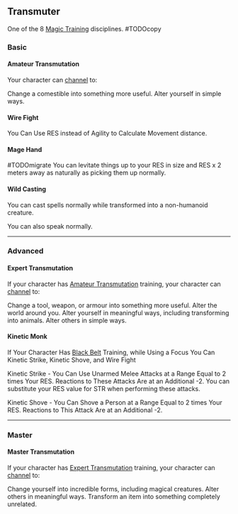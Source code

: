 ## Transmuter
One of the 8 [Magic Training](Magic-Training) disciplines.
#TODOcopy 

### Basic
#### Amateur Transmutation
Your character can [channel](Skills#Channel) to:

Change a comestible into something more useful. Alter yourself in simple ways.

#### Wire Fight
You Can Use RES instead of Agility to Calculate Movement distance.

#### Mage Hand
#TODOmigrate 
You can levitate things up to your RES in size and RES x 2 meters away as naturally as picking them up normally.

#### Wild Casting
You can cast spells normally while transformed into a non-humanoid creature.

You can also speak normally.

---
### Advanced

#### Expert Transmutation
If your character has [Amateur Transmutation](#Amateur%20Transmutation) training, your character can [channel](Skills#Channel) to:

Change a tool, weapon, or armour into something more useful. Alter the world around you. Alter yourself in meaningful ways, including transforming into animals. Alter others in simple ways.

#### Kinetic Monk
If Your Character Has [Black Belt](Pugilist#Black%20Belt) Training, while Using a Focus You Can Kinetic Strike, Kinetic Shove, and Wire Fight

Kinetic Strike - You Can Use Unarmed Melee Attacks at a Range Equal to 2 times Your RES. Reactions to These Attacks Are at an Additional -2. You can substitute your RES value for STR when performing these attacks.

Kinetic Shove - You Can Shove a Person at a Range Equal to 2 times Your RES. Reactions to This Attack Are at an Additional -2.

---
### Master

#### Master Transmutation
If your character has [Expert Transmutation](#Expert%20Transmutation) training, your character can [channel](Skills#Channel) to:

Change yourself into incredible forms, including magical creatures. Alter others in meaningful ways. Transform an item into something completely unrelated.